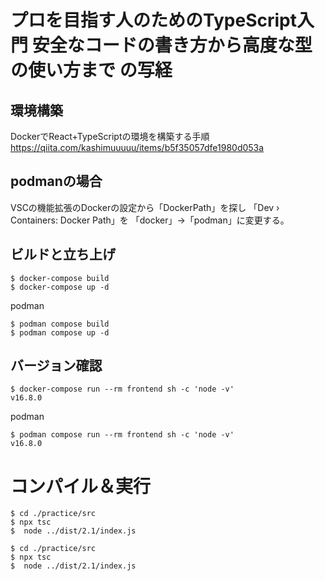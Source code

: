 # プロを目指す人のためのTypeScript入門 安全なコードの書き方から高度な型の使い方まで の写経

## 環境構築
DockerでReact+TypeScriptの環境を構築する手順
https://qiita.com/kashimuuuuu/items/b5f35057dfe1980d053a


## podmanの場合
VSCの機能拡張のDockerの設定から「DockerPath」を探し
「Dev › Containers: Docker Path」を
「docker」->「podman」に変更する。

## ビルドと立ち上げ
```
$ docker-compose build
$ docker-compose up -d
```
podman
```
$ podman compose build
$ podman compose up -d
```

## バージョン確認
```
$ docker-compose run --rm frontend sh -c 'node -v'
v16.8.0
```
podman
```
$ podman compose run --rm frontend sh -c 'node -v'
v16.8.0
```

# コンパイル＆実行
```
$ cd ./practice/src
$ npx tsc
$  node ../dist/2.1/index.js
```


```
$ cd ./practice/src
$ npx tsc
$  node ../dist/2.1/index.js
```
